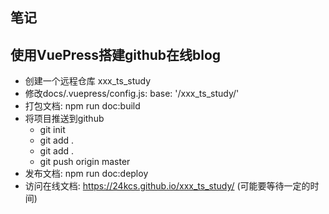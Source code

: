 ## 笔记
## 使用VuePress搭建github在线blog
- 创建一个远程仓库 xxx_ts_study
- 修改docs/.vuepress/config.js: base: '/xxx_ts_study/'
- 打包文档: npm run doc:build
- 将项目推送到github
  - git init
  - git add .
  - git add .
  - git push origin master
- 发布文档: npm run doc:deploy
- 访问在线文档: https://24kcs.github.io/xxx_ts_study/ (可能要等待一定的时间)
